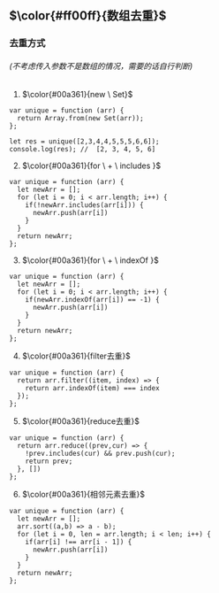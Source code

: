 <!--
 * @Author: fulangren 1746575462@qq.com
 * @Date: 2023-12-01 16:15:20
 * @LastEditors: fulangren 1746575462@qq.com
 * @LastEditTime: 2023-12-01 16:49:55
 * @FilePath: \question-Interview\highFrequent\002-js-unique\README.md
 * @Description: 这是默认设置,请设置`customMade`, 打开koroFileHeader查看配置 进行设置: https://github.com/OBKoro1/koro1FileHeader/wiki/%E9%85%8D%E7%BD%AE
-->
## $\color{#ff00ff}{数组去重}$

### 去重方式
###### (不考虑传入参数不是数组的情况，需要的话自行判断)
1. $\color{#00a361}{new \ Set}$
```
var unique = function (arr) {
  return Array.from(new Set(arr));
};

let res = unique([2,3,4,4,5,5,5,6,6]);
console.log(res); //  [2, 3, 4, 5, 6]
```

2. $\color{#00a361}{for \ + \ includes }$
```
var unique = function (arr) {
  let newArr = [];
  for (let i = 0; i < arr.length; i++) {
    if(!newArr.includes(arr[i])) {
      newArr.push(arr[i])
    }
  }
  return newArr;
};
```

3. $\color{#00a361}{for \ + \ indexOf }$
```
var unique = function (arr) {
  let newArr = [];
  for (let i = 0; i < arr.length; i++) {
    if(newArr.indexOf(arr[i]) == -1) {
      newArr.push(arr[i])
    }
  }
  return newArr;
};
```

4. $\color{#00a361}{filter去重}$
```
var unique = function (arr) {
  return arr.filter((item, index) => {
    return arr.indexOf(item) === index
  });
};
```

5. $\color{#00a361}{reduce去重}$
```
var unique = function (arr) {
  return arr.reduce((prev,cur) => {
    !prev.includes(cur) && prev.push(cur);
    return prev;
  }, [])
};
```

6. $\color{#00a361}{相邻元素去重}$
```
var unique = function (arr) {
  let newArr = [];
  arr.sort((a,b) => a - b);
  for (let i = 0, len = arr.length; i < len; i++) {
    if(arr[i] !== arr[i - 1]) {
      newArr.push(arr[i])
    }
  }
  return newArr;
};
```